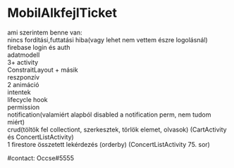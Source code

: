 # MobilAlkfejlTicket

ami szerintem benne van:<br />
nincs fordítási,futtatási hiba(vagy lehet nem vettem észre logolásnál)<br />
firebase login és auth<br />
adatmodell<br />
3+ activity<br />
ConstraitLayout + másik<br />
reszponzív<br />
2 animáció<br />
intentek<br />
lifecycle hook<br />
permission<br />
notification(valamiért alapból disabled a notification perm, nem tudom miért)<br />
crud(töltök fel collectiont, szerkesztek, törlök elemet, olvasok) (CartActivity és ConcertListActivity)<br />
1 firestore összetett lekérdezés (orderby) (ConcertListActivity 75. sor)<br />



#contact: Occse#5555
